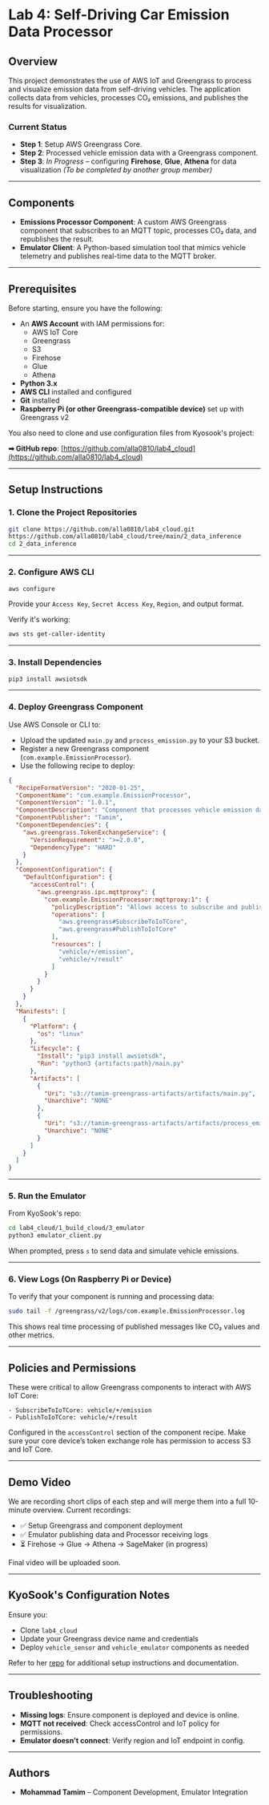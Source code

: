 # Lab 4: Self-Driving Car Emission Data Processor

## Overview

This project demonstrates the use of AWS IoT and Greengrass to process and visualize emission data from self-driving vehicles. The application collects data from vehicles, processes CO₂ emissions, and publishes the results for visualization.

### Current Status

- **Step 1**: Setup AWS Greengrass Core. 
- **Step 2**: Processed vehicle emission data with a Greengrass component. 
- **Step 3**: *In Progress* – configuring **Firehose**, **Glue**, **Athena** for data visualization _(To be completed by another group member)_

---

## Components

- **Emissions Processor Component**: A custom AWS Greengrass component that subscribes to an MQTT topic, processes CO₂ data, and republishes the result.
- **Emulator Client**: A Python-based simulation tool that mimics vehicle telemetry and publishes real-time data to the MQTT broker.

---

## Prerequisites

Before starting, ensure you have the following:

- An **AWS Account** with IAM permissions for:
  - AWS IoT Core
  - Greengrass
  - S3
  - Firehose
  - Glue
  - Athena
- **Python 3.x**
- **AWS CLI** installed and configured
- **Git** installed
- **Raspberry Pi (or other Greengrass-compatible device)** set up with Greengrass v2

You also need to clone and use configuration files from Kyosook's project:

**➡ GitHub repo**: [https://github.com/alla0810/lab4_cloud](https://github.com/alla0810/lab4_cloud)

---

## Setup Instructions

### 1. Clone the Project Repositories

```bash  
git clone https://github.com/alla0810/lab4_cloud.git  
https://github.com/alla0810/lab4_cloud/tree/main/2_data_inference 
cd 2_data_inference   
```

---

### 2. Configure AWS CLI

```bash  
aws configure  
```

Provide your `Access Key`, `Secret Access Key`, `Region`, and output format.

Verify it's working:

```bash  
aws sts get-caller-identity  
```

---

### 3. Install Dependencies

```bash  
pip3 install awsiotsdk  
```

---

### 4. Deploy Greengrass Component

Use AWS Console or CLI to:

- Upload the updated `main.py` and `process_emission.py` to your S3 bucket.
- Register a new Greengrass component (`com.example.EmissionProcessor`).
- Use the following recipe to deploy:

```json
{
  "RecipeFormatVersion": "2020-01-25",
  "ComponentName": "com.example.EmissionProcessor",
  "ComponentVersion": "1.0.1",
  "ComponentDescription": "Component that processes vehicle emission data",
  "ComponentPublisher": "Tamim",
  "ComponentDependencies": {
    "aws.greengrass.TokenExchangeService": {
      "VersionRequirement": ">=2.0.0",
      "DependencyType": "HARD"
    }
  },
  "ComponentConfiguration": {
    "DefaultConfiguration": {
      "accessControl": {
        "aws.greengrass.ipc.mqttproxy": {
          "com.example.EmissionProcessor:mqttproxy:1": {
            "policyDescription": "Allows access to subscribe and publish to MQTT topics",
            "operations": [
              "aws.greengrass#SubscribeToIoTCore",
              "aws.greengrass#PublishToIoTCore"
            ],
            "resources": [
              "vehicle/+/emission",
              "vehicle/+/result"
            ]
          }
        }
      }
    }
  },
  "Manifests": [
    {
      "Platform": {
        "os": "linux"
      },
      "Lifecycle": {
        "Install": "pip3 install awsiotsdk",
        "Run": "python3 {artifacts:path}/main.py"
      },
      "Artifacts": [
        {
          "Uri": "s3://tamim-greengrass-artifacts/artifacts/main.py",
          "Unarchive": "NONE"
        },
        {
          "Uri": "s3://tamim-greengrass-artifacts/artifacts/process_emission.py",
          "Unarchive": "NONE"
        }
      ]
    }
  ]
}
```

---

### 5. Run the Emulator

From KyoSook's repo:

```bash  
cd lab4_cloud/1_build_cloud/3_emulator  
python3 emulator_client.py  
```

When prompted, press `s` to send data and simulate vehicle emissions.

---

### 6. View Logs (On Raspberry Pi or Device)

To verify that your component is running and processing data:

```bash  
sudo tail -f /greengrass/v2/logs/com.example.EmissionProcessor.log  
```

This shows real time processing of published messages like CO₂ values and other metrics.

---

## Policies and Permissions

These were critical to allow Greengrass components to interact with AWS IoT Core:

```text
- SubscribeToIoTCore: vehicle/+/emission
- PublishToIoTCore: vehicle/+/result
```

Configured in the `accessControl` section of the component recipe. Make sure your core device’s token exchange role has permission to access S3 and IoT Core.

---

## Demo Video

We are recording short clips of each step and will merge them into a full 10-minute overview. Current recordings:

- ✅ Setup Greengrass and component deployment
- ✅ Emulator publishing data and Processor receiving logs
- ⏳ Firehose → Glue → Athena → SageMaker (in progress)

Final video will be uploaded soon.

---

## KyoSook's Configuration Notes

Ensure you:

- Clone `lab4_cloud`
- Update your Greengrass device name and credentials
- Deploy `vehicle_sensor` and `vehicle_emulator` components as needed

Refer to her [repo](https://github.com/alla0810/lab4_cloud) for additional setup instructions and documentation.

---

## Troubleshooting

- **Missing logs**: Ensure component is deployed and device is online.
- **MQTT not received**: Check accessControl and IoT policy for permissions.
- **Emulator doesn't connect**: Verify region and IoT endpoint in config.

---

## Authors

- **Mohammad Tamim** – Component Development, Emulator Integration



